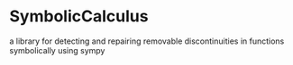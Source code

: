 # SymbolicCalculus
a library for detecting and repairing removable discontinuities in functions symbolically using sympy
